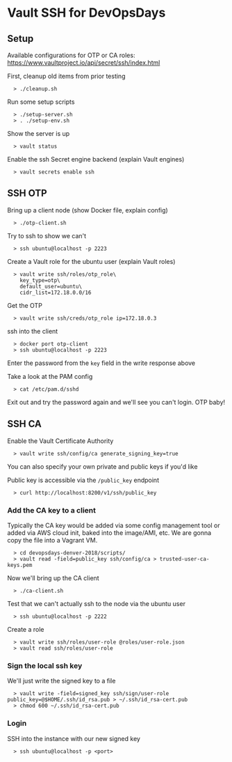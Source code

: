 # Vault SSH for DevOpsDays

## Setup

Available configurations for OTP or CA roles: https://www.vaultproject.io/api/secret/ssh/index.html

First, cleanup old items from prior testing

```
  > ./cleanup.sh
```

Run some setup scripts

```
  > ./setup-server.sh
  > . ./setup-env.sh
```

Show the server is up

```
  > vault status
```

Enable the ssh Secret engine backend (explain Vault engines)

```
  > vault secrets enable ssh
```

## SSH OTP

Bring up a client node (show Docker file, explain config)

```
  > ./otp-client.sh
```

Try to ssh to show we can't

```
  > ssh ubuntu@localhost -p 2223
```


Create a Vault role for the ubuntu user (explain Vault roles)

```
  > vault write ssh/roles/otp_role\
    key_type=otp\
    default_user=ubuntu\
    cidr_list=172.18.0.0/16
```

Get the OTP

```
  > vault write ssh/creds/otp_role ip=172.18.0.3
```

ssh into the client

```
  > docker port otp-client
  > ssh ubuntu@localhost -p 2223
```

Enter the password from the `key` field in the write response above

Take a look at the PAM config

```
  > cat /etc/pam.d/sshd
```

Exit out and try the password again and we'll see you can't login. OTP baby!

## SSH CA

Enable the Vault Certificate Authority

```
  > vault write ssh/config/ca generate_signing_key=true
```

You can also specify your own private and public keys if you'd like

Public key is accessible via the `/public_key` endpoint

```
  > curl http://localhost:8200/v1/ssh/public_key
```

### Add the CA key to a client

Typically the CA key would be added via some config management tool or
added via AWS cloud init, baked into the image/AMI, etc. We are gonna copy the
file into a Vagrant VM.

```
  > cd devopsdays-denver-2018/scripts/
  > vault read -field=public_key ssh/config/ca > trusted-user-ca-keys.pem
```

Now we'll bring up the CA client

```
  > ./ca-client.sh
```

Test that we can't actually ssh to the node via the ubuntu user

```
  > ssh ubuntu@localhost -p 2222
```

Create a role

```
  > vault write ssh/roles/user-role @roles/user-role.json
  > vault read ssh/roles/user-role
```

### Sign the local ssh key

We'll just write the signed key to a file

```
  > vault write -field=signed_key ssh/sign/user-role public_key=@$HOME/.ssh/id_rsa.pub > ~/.ssh/id_rsa-cert.pub
  > chmod 600 ~/.ssh/id_rsa-cert.pub
```

### Login

SSH into the instance with our new signed key

```
  > ssh ubuntu@localhost -p <port>
```
